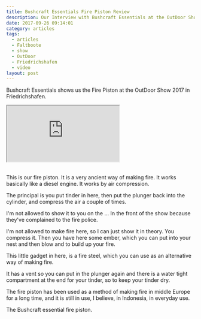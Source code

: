 ```yaml
---
title: Bushcraft Essentials Fire Piston Review
description: Our Interview with Bushcraft Essentials at the OutDoor Show 2017
date: 2017-09-26 09:14:01
category: articles
tags:
  - articles
  - Faltboote
  - show
  - OutDoor
  - Friedrichshafen
  - video
layout: post
---
```


Bushcraft Essentials shows us the Fire Piston at the OutDoor Show 2017 in Friedrichshafen.

<div class="embed-responsive embed-responsive-16by9">
    <iframe class="embed-responsive-item" src="https://www.youtube-nocookie.com/embed/4oaVpjsM6Kg"></iframe>
</div>
<br>
<!--more-->

This is our fire piston. It is a very ancient way of making fire. It works basically like a diesel engine. It works by air compression.

The principal is you put tinder in here, then put the plunger back into the cylinder, and compress the air a couple of times.

I'm not allowed to show it to you on the ... In the front of the show because they've complained to the fire police.

I'm not allowed to make fire here, so I can just show it in theory. You compress it. Then you have here some ember, which you can put into your nest and then blow and to build up your fire.

This little gadget in here, is a fire steel, which you can use as an alternative way of making fire.

It has a vent so you can put in the plunger again and there is a water tight compartment at the end for your tinder, so to keep your tinder dry.

The fire piston has been used as a method of making fire in middle Europe for a long time, and it is still in use, I believe, in Indonesia, in everyday use.

The Bushcraft essential fire piston.

